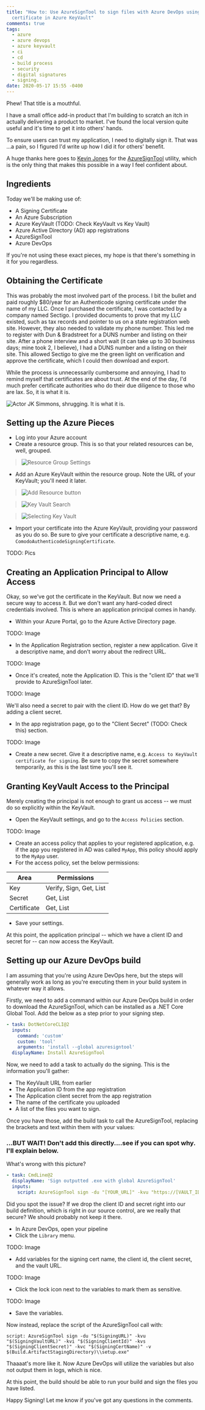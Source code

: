 ```yaml
---
title: "How to: Use AzureSignTool to sign files with Azure DevOps using a
  certificate in Azure KeyVault"
comments: true
tags:
  - azure
  - azure devops
  - azure keyvault
  - ci
  - cd
  - build process
  - security
  - digital signatures
  - signing.
date: 2020-05-17 15:55 -0400
---
```


Phew! That title is a mouthful.

I have a small office add-in product that I'm building to scratch an itch in actually delivering a product to market. I've found the local version quite useful and it's time to get it into others' hands.

To ensure users can trust my application, I need to digitally sign it. That was ...a pain, so I figured I'd write up how I did it for others' benefit.

A huge thanks here goes to [Kevin Jones](https://twitter.com/vcsjones) for the [AzureSignTool](https://github.com/vcsjones/AzureSignTool) utility, which is the only thing that makes this possible in a way I feel confident about.

## Ingredients

Today we'll be making use of:

* A Signing Certificate
* An Azure Subscription
* Azure KeyVault (TODO: Check KeyVault vs Key Vault)
* Azure Active Directory (AD) app registrations
* AzureSignTool
* Azure DevOps

If you're not using these exact pieces, my hope is that there's something in it for you regardless.

## Obtaining the Certificate

This was probably the most involved part of the process. I bit the bullet and paid roughly $80/year for an Authenticode signing certificate under the name of my LLC. Once I purchased the certificate, I was contacted by a company named Sectigo. I provided documents to prove that my LLC existed, such as tax records and pointer to us on a state registration web site. However, they also needed to validate my phone number. This led me to register with Dun & Bradstreet for a DUNS number and listing on their site. After a phone interview and a short wait (it can take up to 30 business days; mine took 2, I believe), I had a DUNS number and a listing on their site. This allowed Sectigo to give me the green light on verification and approve the certificate, which I could then download and export.

While the process is unnecessarily cumbersome and annoying, I had to remind myself that certificates are about trust. At the end of the day, I'd much prefer certificate authorities who do their due diligence to those who are lax. So, it is what it is.

![Actor JK Simmons, shrugging. It is what it is.]({{site.post-images}}/2020-05_SigningCert/JKSimmons_Shrugging_Farmers.gif)

## Setting up the Azure Pieces

* Log into your Azure account
* Create a resource group. This is so that your related resources can be, well, grouped.

> ![Resource Group Settings]({{site.post-images}}/2020-05_SigningCert/01_ResourceGroup.png)

* Add an Azure KeyVault within the resource group. Note the URL of your KeyVault; you'll need it later.

> ![Add Resource button]({{site.post-images}}/2020-05_SigningCert/02_AddResource.png)

> ![Key Vault Search]({{site.post-images}}/2020-05_SigningCert/03_KeyVault.png)

> ![Selecting Key Vault]({{site.post-images}}/2020-05_SigningCert/04_KeyVault.png)

* Import your certificate into the Azure KeyVault, providing your password as you do so. Be sure to give your certificate a descriptive name, e.g. `ComodoAuthenticodeSigningCertificate`.

TODO: Pics

## Creating an Application Principal to Allow Access

Okay, so we've got the certificate in the KeyVault. But now we need a secure way to access it. But we don't want any hard-coded direct credentials involved. This is where an application principal comes in handy.

* Within your Azure Portal, go to the Azure Active Directory page.

TODO: Image

* In the Application Registration section, register a new application. Give it a descriptive name, and don't worry about the redirect URL.

TODO: Image

* Once it's created, note the Application ID. This is the "client ID" that we'll provide to AzureSignTool later.

TODO: Image

We'll also need a secret to pair with the client ID. How do we get that? By adding a client secret.

* In the app registration page, go to the "Client Secret" (TODO: Check this) section.

TODO: Image

* Create a new secret. Give it a descriptive name, e.g. `Access to KeyVault certificate for signing`. Be sure to copy the secret somewhere temporarily, as this is the last time you'll see it.

## Granting KeyVault Access to the Principal

Merely creating the principal is not enough to grant us access -- we must do so explicitly within the KeyVault.

* Open the KeyVault settings, and go to the `Access Policies` section.

TODO: Image

* Create an access policy that applies to your registered application, e.g. if the app you registered in AD was called `MyApp`, this policy should apply to the `MyApp` user.
* For the access policy, set the below permissions:

| Area | Permissions |
| ---- | ----------- |
| Key | Verify, Sign, Get, List |
| Secret | Get, List |
| Certificate | Get, List |

* Save your settings.

At this point, the application principal -- which we have a client ID and secret for -- can now access the KeyVault.

## Setting up our Azure DevOps build

I am assuming that you're using Azure DevOps here, but the steps will generally work as long as you're executing them in your build system in whatever way it allows.

Firstly, we need to add a command within our Azure DevOps build in order to download the AzureSignTool, which can be installed as a .NET Core Global Tool. Add the below as a step prior to your signing step.

```yml
- task: DotNetCoreCLI@2
  inputs:
    command: 'custom'
    custom: 'tool'
    arguments: 'install --global azuresigntool'
  displayName: Install AzureSignTool
```

Now, we need to add a task to actually do the signing. This is the information you'll gather:

* The KeyVault URL from earlier
* The Application ID from the app registration
* The Application client secret from the app registration
* The name of the certificate you uploaded
* A list of the files you want to sign.

Once you have those, add the build task to call the AzureSignTool, replacing the brackets and text within them with your values:

### ...BUT WAIT! Don't add this directly....see if you can spot why. I'll explain below.

What's wrong with this picture?

```yml
- task: CmdLine@2
  displayName: 'Sign outputted .exe with global AzureSignTool'
  inputs:
    script: AzureSignTool sign -du "[YOUR_URL]" -kvu "https://[VAULT_ID].vault.azure.net" -kvi "[APPLICATION_ID]" -kvs "[APPLICATION_CLIENT_SECRET" -kvc "[CERT_NAME]" -v [FILES_YOU_WANT_TO_SIGN]
```

Did you spot the issue? If we drop the client ID and secret right into our build definition, which is right in our source control, are we really that secure? We should probably not keep it there.

* In Azure DevOps, open your pipeline
* Click the `Library` menu.

TODO: Image

* Add variables for the signing cert name, the client id, the client secret, and the vault URL.

TODO: Image

* Click the lock icon next to the variables to mark them as sensitive.

TODO: Image

* Save the variables.

Now instead, replace the script of the AzureSignTool call with:

`script: AzureSignTool sign -du "$(SigningURL)" -kvu "$(SigningVaultURL)" -kvi "$(SigningClientId)" -kvs "$(SigningClientSecret)" -kvc "$(SigningCertName)" -v $(Build.ArtifactStagingDirectory)\\setup.exe"`

Thaaaat's more like it. Now Azure DevOps will utilize the variables but also not output them in logs, which is nice.

At this point, the build should be able to run your build and sign the files you have listed.

Happy Signing! Let me know if you've got any questions in the comments.
